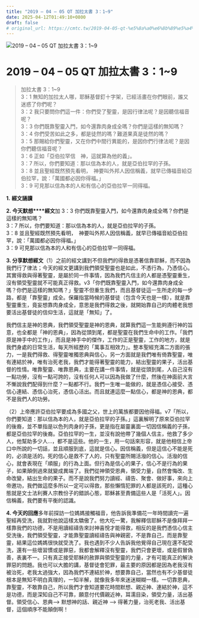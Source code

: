 ```yaml
---
title: "2019 – 04 – 05 QT 加拉太書 3：1~9"
date: 2025-04-12T01:49:10+0800
draft: false
# original_url: https://cmtc.tw/2019-04-05-qt-%e5%8a%a0%e6%8b%89%e5%a4%aa%e6%9b%b8-3%ef%bc%9a19
---
```


![2019 – 04 – 05 QT 加拉太書 3：1\~9](/images/qt.jpg   "2019 – 04 – 05 QT 加拉太書 3：1\~9")

# 2019 – 04 – 05 QT 加拉太書 3：1\~9

> 加拉太書 3：1\~9  
> 3：1 無知的加拉太人哪，耶穌基督釘十字架，已經活畫在你們眼前，誰又迷惑了你們呢？  
> 3：2 我只要問你們這一件：你們受了聖靈，是因行律法呢？是因聽信福音呢？  
> 3：3 你們既靠聖靈入門，如今還靠肉身成全嗎？你們是這樣的無知嗎？  
> 3：4 你們受苦如此之多，都是徒然的嗎？難道果真是徒然的嗎？  
> 3：5 那賜給你們聖靈，又在你們中間行異能的，是因你們行律法呢？是因你們聽信福音呢？  
> 3：6 正如「亞伯拉罕信　神，這就算為他的義」。  
> 3：7 所以，你們要知道：那以信為本的人，就是亞伯拉罕的子孫。  
> 3：8 並且聖經既然預先看明，　神要叫外邦人因信稱義，就早已傳福音給亞伯拉罕，說：「萬國都必因你得福。」  
> 3：9 可見那以信為本的人和有信心的亞伯拉罕一同得福。

**1.** **經文誦讀**

**2. 今天默想****經文**加 3：3 你們既靠聖靈入門，如今還靠肉身成全嗎？你們是這樣的無知嗎？  
3：7 所以，你們要知道：那以信為本的人，就是亞伯拉罕的子孫。  
3：8 並且聖經既然預先看明，　神要叫外邦人因信稱義，就早已傳福音給亞伯拉罕，說：「萬國都必因你得福。」  
3：9 可見那以信為本的人和有信心的亞伯拉罕一同得福。

**3. 分享默想經文**（1）之前的經文講到不但我們的得救是憑著信靠耶穌，而不因為我們行了律法；今天的經文更講到我們領受聖靈也是如此，不憑行為，乃憑信心。其實得救與得著聖靈，是屬於同一件事情，因為我們凡信主的人都是憑聖靈重生，沒有領受聖靈就不可能真正得救。v3「你們既靠聖靈入門，如今還靠肉身成全嗎？你們是這樣的無知嗎？」聖靈不但重生我們，而且基督徒這一生所走的每一步路，都是「靠聖靈」成全。保羅指當時候的基督徒（包含今天也是一樣），就是靠聖靈重生，竟妄想靠肉身成全，意思是我們得救之後，就開始靠自己的肉體老我想要活出基督徒的信仰生活，這就是「無知」了。

我們信主是神的恩典，我們領受聖靈是神的恩典，就算我們這一生能夠遵行神的旨意，也全都是「神的恩典」，因為從頭到尾，都是聖靈在我們生命中的工作。「我們原是神手中的工作」，而且是神手中的傑作，工作的正是聖靈，工作的地方，就是我們身處的日常生活，每天所經歷的「萬事互相效力」。整本聖經充滿二方面的張力，一是我們得救、得聖靈唯獨恩典與信心，另一方面就是我們唯有倚靠聖靈，唯有連結於神，唯有治死老我，我們才能得著聖靈的能力，結出聖靈的果子，活出基督的性情。唯靠聖靈、唯靠恩典，主要在講一件事情，就是從頭到尾，人自己沒有一點功勞，沒有一點可誇的，沒有任何人可以因為我做了什麼，然後在神面前大言不慚說我們配得到什麼？一點都不行。我們一生唯一能做的，就是憑信心接受、憑信心連結、憑信心治死，憑信心活出。而且就連這麼一點信心，都是神的恩典，都不是我們人的功勞。

（2）上帝應許亞伯拉罕要成為多國之父，世上的萬族都要因他得福。v7「所以，你們要知道：那以信為本的人，就是亞伯拉罕的子孫。」這裏解明了原來亞伯拉罕的後裔，並不單指是以色列肉身的子孫，更是指在屬靈裏面一切因信稱義的子孫，都是亞伯拉罕的後裔。亞伯拉罕的一生，並沒有說他帶了幾個人信主，他救了多少人，他幫助多少人…，都不是這些。他的一生，用一句話來形容，就是他相信上帝口中所說的一切話，並且順服到底，這就是信心。因信稱義，但是這信心不能是死的，必須是活的。死的信心是救不了人的，只有聖靈所賜活潑的信心。活潑的信心，就會表現在「順服」的行為上面。但行為是信心的果子，信心不是行為的果子，如果顛倒過來就變成異端了。我們從神領受恩典，領受力量，自然會悔改、生命改變，結出生命的果子。而不是說我們努力讀經、禱告、聚會、做好事，來向上帝邀功，我們做這麼多所以一定可以得救，那些懶惰犯罪的人都是該死的，這種心態就是文士法利賽人宗教份子的錯誤心態，耶穌甚至責備這些人是「活死人」。因信稱義，我們要有平衡的認識。

**4. 今天的回應**多年前探訪一位媽媽接觸福音，他告訴我準備花一年時間讀完一遍聖經再受洗，我就對他說這樣太驕傲了。他大吃一驚，我解釋信耶穌不是像拜拜一樣靠我們的功德，不是用讀經禱告來討神喜悅才能得救，相反的是我們憑信心信主受洗後，我們領受聖靈，才能靠聖靈讀經禱告與神親密，不是靠自己，而是靠聖靈，結果這位媽媽很快就受洗了。我也遇到不少人告訴我他覺得自己現在還不配受洗，還有一些壞習慣或是罪惡，我都會解釋沒有聖靈，我們只會更壞，或是假冒偽善，表裏不一。只有真正接受耶穌的赦罪與領受聖靈的力量，才有可能真正的解決罪惡的問題。我也可以大膽的講，基督徒會犯罪，最主要的原因都是因為老我沒有被治死，老我太過強大，因為我們不連結於神，想要靠自己，當然也有不少基督徒根本是無知不明白真理的，一知半解，就像我多年來迷迷糊糊一樣。一切靠恩典，靠聖靈，不敢靠自己，所以我們才會知道要花時間默想、親近神、連結於神，這不是功德，而是深知自己不可靠，願意付代價親近神，耳濡目染，領受力量，活出基督。領受信心、恩典–> 默想神的話、親近神 –> 得著力量，治死老我、活出基督，這個順序不能顛倒啊！